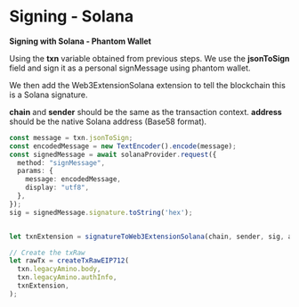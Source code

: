 # Signing - Solana

**Signing with Solana - Phantom Wallet**

Using the **txn** variable obtained from previous steps. We use the **jsonToSign** field and sign it as a personal signMessage using phantom wallet.&#x20;

We then add the Web3ExtensionSolana extension to tell the blockchain this is a Solana signature.&#x20;

**chain** and **sender** should be the same as the transaction context. **address** should be the native Solana address (Base58 format).&#x20;

```typescript
const message = txn.jsonToSign;
const encodedMessage = new TextEncoder().encode(message);
const signedMessage = await solanaProvider.request({
  method: "signMessage",
  params: {
    message: encodedMessage,
    display: "utf8",
  },
});
sig = signedMessage.signature.toString('hex');


let txnExtension = signatureToWeb3ExtensionSolana(chain, sender, sig, address);

// Create the txRaw
let rawTx = createTxRawEIP712(
  txn.legacyAmino.body,
  txn.legacyAmino.authInfo,
  txnExtension,
);
```
